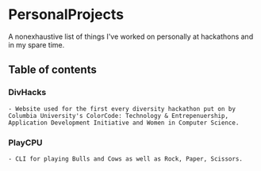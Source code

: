 # PersonalProjects
A nonexhaustive list of things I've worked on personally at hackathons and in my spare time.

## Table of contents 

### DivHacks
	- Website used for the first every diversity hackathon put on by Columbia University's ColorCode: Technology & Entrepenuership, Application Development Initiative and Women in Computer Science. 
### PlayCPU
	- CLI for playing Bulls and Cows as well as Rock, Paper, Scissors. 

